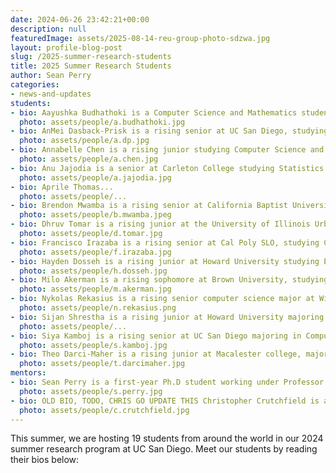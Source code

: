 ```yaml
---
date: 2024-06-26 23:42:21+00:00
description: null
featuredImage: assets/2025-08-14-reu-group-photo-sdzwa.jpg
layout: profile-blog-post
slug: /2025-summer-research-students
title: 2025 Summer Research Students
author: Sean Perry
categories:
- news-and-updates
students:
- bio: Aayushka Budhathoki is a Computer Science and Mathematics student transitioning into her senior year at Howard University. This summer, she worked on the FishSense project, implementing Generative Adversarial Networks to enhance the quality of underwater images. She also worked with the Smartfin team, focusing on sensor characterization and calibration. In her free time, she enjoys cooking a variety of cuisines, playing with her cat and competitive GeoGuessing.
  photo: assets/people/a.budhathoki.jpg
- bio: AnMei Dasback-Prisk is a rising senior at UC San Diego, studying Computer Engineering. This summer, she worked on the Acoustic Collar project exploring dataloss and the use of auto encoders to compress data. In their free time they enjoy chilling at the beach, eating food, and walking around outside whether that be in nature or a city.
  photo: assets/people/a.dp.jpg
- bio: Annabelle Chen is a rising junior studying Computer Science and Mathematics at Amherst College. This summer, she worked on FishSense's new ROV-focused branch, namely focusing on methods for on-device computing and camera calibration for underwater optics. While she loves to think about fish, she also enjoys oil painting, baking sweets, and playing the electric guitar.
  photo: assets/people/a.chen.jpg
- bio: Anu Jajodia is a senior at Carleton College studying Statistics (though he loves interdisciplinary work). This summer, he worked on the Acoustic Species ID team, where he worked on methods for extracting features from unlabeled audio data, namely information theory, autoencoders, and clustering. He also helped develop methodology for the analysis of audio data with networks. In his free time, he spent a lot of time playing jazz guitar and surfing.
  photo: assets/people/a.jajodia.jpg
- bio: Aprile Thomas...
  photo: assets/people/...
- bio: Brendon Mwamba is a rising senior at California Baptist University studying Computer Science. This summer, he is working on the FishSense project, focusing on vector databases, mobile app development, and VR development. In his free time, he enjoys going to the gym, playing basketball, and hiking.
  photo: assets/people/b.mwamba.jpeg
- bio: Dhruv Tomar is a rising junior at the University of Illinois Urbana-Champaign pursuing a dual degree in Computer Science and Integrative Biology. He has been working with the Acoustic Species ID team this summer, implementing template matching as part of an unsupervised learning pipeline for unlabelled bioacoustic datasets. He enjoys birdwatching, videogames, and playing the classical guitar in his free time.
  photo: assets/people/d.tomar.jpg
- bio: Francisco Irazaba is a rising senior at Cal Poly SLO, studying Computer Engineering with an interest in embedded systems. This summer, he worked on the acoustic collar team, focusing on integrating firmware, measuring power consumption, and providing low-power solutions for an STM32 microcontroller inside the collar. In his free time, he enjoys going to the gym, hiking, and skateboarding.
  photo: assets/people/f.irazaba.jpg
- bio: Hayden Dosseh is a rising junior at Howard University studying Electrical Engineering and Biology. Hayden has been working with the Acoustic Species Collar Team and HallPass to build an autoencoder while managing data loss on flash memory, and building various access control systems for System-On-Chip architectures respectively. He loves to cook, play football (not soccer), play musical instruments, and say "Wagwann!!" .
  photo: assets/people/h.dosseh.jpg
- bio: Milo Akerman is a rising sophomore at Brown University, studying Computer Engineering. He has worked in the acoustic collar project this summer, developing the hardware and firmware to deploy low-power embedded systems tracking free-range animal vocalizations. His work focuses on intermittent computing, TinyML, and wireless networking on STM32 ARM CPUs. Outside of the bioacoustics, he enjoys playing guitar, learning cardistry, and perhaps even other things.
  photo: assets/people/m.akerman.jpg
- bio: Nykolas Rekasius is a rising senior computer science major at Williams College. This summer he has been working on the FishSense project working on underwater color correction, automatic underwater fish identification and segmentation, and automatic underwater laser detection. Outside of the lab Nykolas is an avid cellist, budding photographer, and thorough enjoyer of spending time outdoors.
  photo: assets/people/n.rekasius.png
- bio: Sijan Shrestha is a rising junior at Howard University majoring in Computer Science. This summer, he has contributed to the FishSense Project, focusing on fish species identification, detection, and segmentation. He is also working on testing a new deep-water exploration camera, which is being integrated with a Rupik Pi to develop an autonomous underwater monitoring system. During free time, he enjoys writing songs and singing with his guitar.
  photo: assets/people/...
- bio: Siya Kamboj is a rising senior at UC San Diego majoring in Computer Science. This summer, she worked on the Acoustic Species Identification team as part of the machine learning sub-team, where she focused on developing a knowledge graph for unsupervised bioacoustic discovery. Outside of research, she enjoys filmmaking and photography.   
  photo: assets/people/s.kamboj.jpg
- bio: Theo Darci-Maher is a rising junior at Macalester college, majoring in Physics with an emphasis in Astronomy and minoring in both Math and Studio Art. This summer he worked on FishSense, focusing on underwater optics and mechanical systems for the new ROV project. Outisde of research, he enjoys backpacking, playing sports like soccer or ice hockey, and walking his dog.
  photo: assets/people/t.darcimaher.jpg
mentors:
- bio: Sean Perry is a first-year Ph.D student working under Professor Ryan Kastner in the Computer Science Department of UCSD and a project lead of the Acoustic Species Identification project. Sean studies all things bioacoustics, from domain shift issue between recording devices to exploratory techniques in unlabeled audio data towards improvements to monitoring of nature and ecology. Towards maintaining a work life balance, Sean also enjoys the wonderful food in San Diego, visiting his family and friends, and getting his cats to chase after an old shoelace. 
  photo: assets/people/s.perry.jpg
- bio: OLD BIO, TODO, CHRIS GO UPDATE THIS Christopher Crutchfield is a fifth-year Ph.D student working under Professor Curt Schurgers and Professor Ryan Kastner.  His Masters was in Intelligent Systems, Robotics, and Control.  He is now putting that background to work by developing sensors for understanding the health of our oceans by developing underwater depth cameras with FishSense, a project which he leads.  Through the use of these cameras, he hopes to be able to help scientists monitor the biodiversity of our oceans and the health of the underwater ecosystem.  When not working to help protect our environment, he enjoys a quiet day at home, with his wife and three cats.
  photo: assets/people/c.crutchfield.jpg
---
```

This summer, we are hosting 19 students from around the world in our 2024 summer research program at UC San Diego. Meet our students by reading their bios below:
